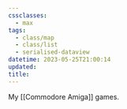 ```yaml
---
cssclasses:
  - max
tags:
  - class/map
  - class/list
  - serialised-dataview
datetime: 2023-05-25T21:00:14
updated: 
title:
---
```

My [[Commodore Amiga]] games.

<!-- QueryToSerialize: table without id file.link as Game, rating as Rating, playthroughs as "Plays", link(split( filter(file.tags, (t) => startswith(t, "#status") )[0], "/" )[1]) as Status from #class/video-game where contains(platform, [[Commodore Amiga]]) sort file.name -->
